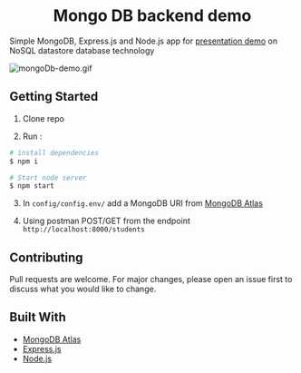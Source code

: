 <div align="center">
    <h1> Mongo DB backend demo </h1>
</div>

Simple MongoDB, Express.js and Node.js app for [presentation demo](https://speakerdeck.com/nyashanziramasanga/nosql-document-stores) on NoSQL datastore database technology

![mongoDb-demo.gif](images/mongoDb-demo.gif)

## Getting Started

1. Clone repo

2. Run :

```bash
# install dependencies
$ npm i

# Start node server
$ npm start
```

3. In `config/config.env/` add a MongoDB URI from [MongoDB Atlas](https://www.mongodb.com/cloud/atlas)

4. Using postman POST/GET from the endpoint `http://localhost:8000/students`

## Contributing

Pull requests are welcome. For major changes, please open an issue first to discuss what you would like to change.

## Built With

- [MongoDB Atlas](https://www.mongodb.com/cloud/atlas/lp/try2?utm_source=google&utm_campaign=gs_apac_australia_search_brand_atlas_desktop&utm_term=mongodb%20atlas&utm_medium=cpc_paid_search&utm_ad=e&gclid=Cj0KCQjwncT1BRDhARIsAOQF9Lmu4IphD_Hb2cF6snFD1U0QegaKY1_vYdvSYD9Et9iE5puf7KsUa9oaAjGuEALw_wcB)
- [Express.js](https://expressjs.com/)
- [Node.js](https://nodejs.org/en/)
